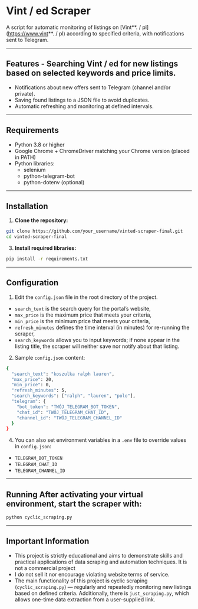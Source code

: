 # Vint / ed Scraper

A script for automatic monitoring of listings on [Vint**. / pl](https://www.vint**. / pl) according to specified criteria, with notifications sent to Telegram. 

--- 

## Features - Searching Vint / ed for new listings based on selected keywords and price limits. 
- Notifications about new offers sent to Telegram (channel and/or private).
- Saving found listings to a JSON file to avoid duplicates.
- Automatic refreshing and monitoring at defined intervals.

--- 

## Requirements 
- Python 3.8 or higher
- Google Chrome + ChromeDriver matching your Chrome version (placed in PATH)
- Python libraries:
  - selenium
  - python-telegram-bot
  - python-dotenv (optional)

--- 

## Installation 
1. **Clone the repository:** 
```bash
git clone https://github.com/your_username/vinted-scraper-final.git
cd vinted-scraper-final
``` 
3. **Install required libraries:** 
```bash
pip install -r requirements.txt
``` 

--- 

## Configuration 
1. Edit the `config.json` file in the root directory of the project.
  - `search_text` is the search query for the portal’s website,
  - `max_price` is the maximum price that meets your criteria,
  - `min_price` is the minimum price that meets your criteria,
  - `refresh_minutes` defines the time interval (in minutes) for re-running the scraper,
  - `search_keywords` allows you to input keywords; if none appear in the listing title, the scraper will neither save nor notify about that listing.

2. Sample `config.json` content:
  ```bash
  {
    "search_text": "koszulka ralph lauren",
    "max_price": 20,
    "min_price": 0,
    "refresh_minutes": 5,
    "search_keywords": ["ralph", "lauren", "polo"],
    "telegram": {
      "bot_token": "TWÓJ_TELEGRAM_BOT_TOKEN",
      "chat_id": "TWÓJ_TELEGRAM_CHAT_ID",
      "channel_id": "TWÓJ_TELEGRAM_CHANNEL_ID"
    }
  }
  ```
4. You can also set environment variables in a `.env` file to override values in `config.json`:
  - `TELEGRAM_BOT_TOKEN`
  - `TELEGRAM_CHAT_ID`
  - `TELEGRAM_CHANNEL_ID`
   
--- 

## Running After activating your virtual environment, start the scraper with: 
```bash 
python cyclic_scraping.py
``` 

--- 

## Important Information 
- This project is strictly educational and aims to demonstrate skills and practical applications of data scraping and automation techniques. It is not a commercial project
- I do not sell it nor encourage violating website terms of service.
- The main functionality of this project is cyclic scraping (`cyclic_scraping.py`) — regularly and repeatedly monitoring new listings based on defined criteria. Additionally, there is `just_scraping.py`, which allows one-time data extraction from a user-supplied link.

